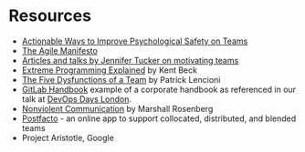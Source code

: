 # Resources

- [Actionable Ways to Improve Psychological Safety on Teams](https://medium.com/@johnpcutler/actionable-ways-to-improve-psychological-safety-on-teams-9d9a2a3940cf)
- [The Agile Manifesto](http://agilemanifesto.org/)
- [Articles and talks by Jennifer Tucker on motivating teams](http://tuckertalk.net/blog2/articles-and-presentations/)
- [Extreme Programming Explained](https://www.amazon.co.uk/Extreme-Programming-Explained-Embrace-Change/dp/0201616416) by Kent Beck
- [The Five Dysfunctions of a Team](https://www.tablegroup.com/books/dysfunctions) by Patrick Lencioni
- [GitLab Handbook](https://about.gitlab.com/handbook/) example of a corporate handbook as referenced in our talk at [DevOps Days London](https://www.youtube.com/watch?time_continue=5&v=9hN_p1xjXDo).
- [Nonviolent Communication](https://en.wikipedia.org/wiki/Nonviolent_Communication) by Marshall Rosenberg
- [Postfacto](https://postfacto.io/) - an online app to support collocated, distributed, and blended teams
- Project Aristotle, Google
